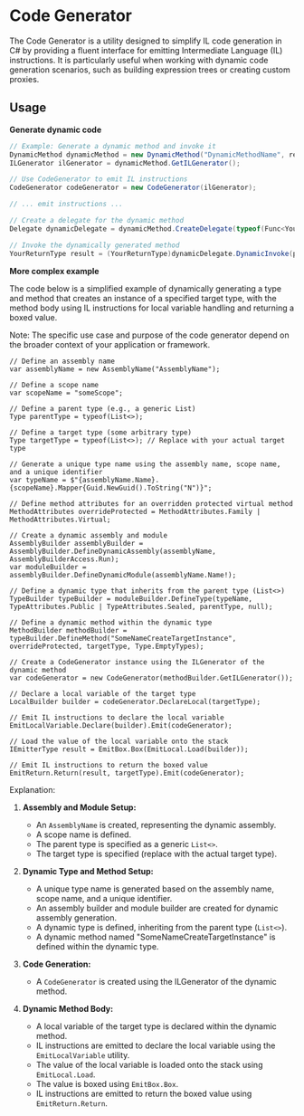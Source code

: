 # Code Generator

The Code Generator is a utility designed to simplify IL code generation in C# by providing a fluent interface for emitting Intermediate Language (IL) instructions. It is particularly useful when working with dynamic code generation scenarios, such as building expression trees or creating custom proxies.

## Usage

**Generate dynamic code**

   ```csharp
   // Example: Generate a dynamic method and invoke it
   DynamicMethod dynamicMethod = new DynamicMethod("DynamicMethodName", returnType, parameterTypes);
   ILGenerator ilGenerator = dynamicMethod.GetILGenerator();

   // Use CodeGenerator to emit IL instructions
   CodeGenerator codeGenerator = new CodeGenerator(ilGenerator);

   // ... emit instructions ...

   // Create a delegate for the dynamic method
   Delegate dynamicDelegate = dynamicMethod.CreateDelegate(typeof(Func<YourReturnType, ParamType1, ParamType2, ...>));

   // Invoke the dynamically generated method
   YourReturnType result = (YourReturnType)dynamicDelegate.DynamicInvoke(param1, param2, ...);
   ```

**More complex example**

The code below is a simplified example of dynamically generating a type and method that creates an instance of a specified target type, with the method body using IL instructions for local variable handling and returning a boxed value.

Note: The specific use case and purpose of the code generator depend on the broader context of your application or framework.

```
// Define an assembly name
var assemblyName = new AssemblyName("AssemblyName");

// Define a scope name
var scopeName = "someScope";

// Define a parent type (e.g., a generic List)
Type parentType = typeof(List<>);

// Define a target type (some arbitrary type)
Type targetType = typeof(List<>); // Replace with your actual target type

// Generate a unique type name using the assembly name, scope name, and a unique identifier
var typeName = $"{assemblyName.Name}.{scopeName}.Mapper{Guid.NewGuid().ToString("N")}";

// Define method attributes for an overridden protected virtual method
MethodAttributes overrideProtected = MethodAttributes.Family | MethodAttributes.Virtual;

// Create a dynamic assembly and module
AssemblyBuilder assemblyBuilder = AssemblyBuilder.DefineDynamicAssembly(assemblyName, AssemblyBuilderAccess.Run);
var moduleBuilder = assemblyBuilder.DefineDynamicModule(assemblyName.Name!);

// Define a dynamic type that inherits from the parent type (List<>)
TypeBuilder typeBuilder = moduleBuilder.DefineType(typeName, TypeAttributes.Public | TypeAttributes.Sealed, parentType, null);

// Define a dynamic method within the dynamic type
MethodBuilder methodBuilder = typeBuilder.DefineMethod("SomeNameCreateTargetInstance", overrideProtected, targetType, Type.EmptyTypes);

// Create a CodeGenerator instance using the ILGenerator of the dynamic method
var codeGenerator = new CodeGenerator(methodBuilder.GetILGenerator());

// Declare a local variable of the target type
LocalBuilder builder = codeGenerator.DeclareLocal(targetType);

// Emit IL instructions to declare the local variable
EmitLocalVariable.Declare(builder).Emit(codeGenerator);

// Load the value of the local variable onto the stack
IEmitterType result = EmitBox.Box(EmitLocal.Load(builder));

// Emit IL instructions to return the boxed value
EmitReturn.Return(result, targetType).Emit(codeGenerator);
```

Explanation:

1. **Assembly and Module Setup:**
   - An `AssemblyName` is created, representing the dynamic assembly.
   - A scope name is defined.
   - The parent type is specified as a generic `List<>`.
   - The target type is specified (replace with the actual target type).

2. **Dynamic Type and Method Setup:**
   - A unique type name is generated based on the assembly name, scope name, and a unique identifier.
   - An assembly builder and module builder are created for dynamic assembly generation.
   - A dynamic type is defined, inheriting from the parent type (`List<>`).
   - A dynamic method named "SomeNameCreateTargetInstance" is defined within the dynamic type.

3. **Code Generation:**
   - A `CodeGenerator` is created using the ILGenerator of the dynamic method.

4. **Dynamic Method Body:**
   - A local variable of the target type is declared within the dynamic method.
   - IL instructions are emitted to declare the local variable using the `EmitLocalVariable` utility.
   - The value of the local variable is loaded onto the stack using `EmitLocal.Load`.
   - The value is boxed using `EmitBox.Box`.
   - IL instructions are emitted to return the boxed value using `EmitReturn.Return`.
